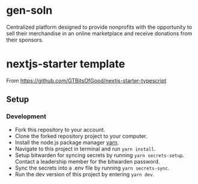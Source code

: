 # gen-soln
Centralized platform designed to provide nonprofits with the opportunity to sell their merchandise in an online marketplace and receive donations from their sponsors.

# nextjs-starter template
From https://github.com/GTBitsOfGood/nextjs-starter-typescript

## Setup
### Development
- Fork this repository to your account.
- Clone the forked repository project to your computer.
- Install the node.js package manager [yarn](https://classic.yarnpkg.com/en/docs/install/).
- Navigate to this project in terminal and run `yarn install`.
- Setup bitwarden for syncing secrets by running `yarn secrets-setup`. Contact a leadership member for the bitwarden password.
- Sync the secrets into a .env file by running `yarn secrets-sync`.
- Run the dev version of this project by entering `yarn dev`.

